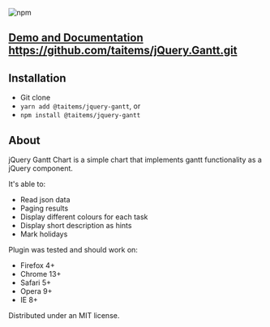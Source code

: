 ![npm](https://img.shields.io/npm/v/@taitems/jquery-gantt)
## [Demo and Documentation](http://taitems.github.com/jQuery.Gantt/) https://github.com/taitems/jQuery.Gantt.git

## Installation

- Git clone
- `yarn add @taitems/jquery-gantt`, or
- `npm install @taitems/jquery-gantt` 

## About

jQuery Gantt Chart is a simple chart that implements gantt functionality as 
a jQuery component.

It's able to:

 - Read json data
 - Paging results
 - Display different colours for each task
 - Display short description as hints
 - Mark holidays

Plugin was tested and should work on:

 - Firefox 4+
 - Chrome 13+
 - Safari 5+
 - Opera 9+
 - IE 8+

Distributed under an MIT license.
